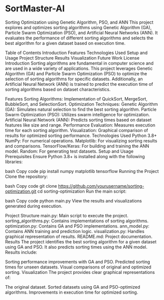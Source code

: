 # SortMaster-AI
Sorting Optimization using Genetic Algorithm, PSO, and ANN
This project explores and optimizes sorting algorithms using Genetic Algorithm (GA), Particle Swarm Optimization (PSO), and Artificial Neural Networks (ANN). It evaluates the performance of different sorting algorithms and selects the best algorithm for a given dataset based on execution time.

Table of Contents
Introduction
Features
Technologies Used
Setup and Usage
Project Structure
Results
Visualization
Future Work
License
Introduction
Sorting algorithms are fundamental in computer science and are used in a wide variety of applications. This project leverages Genetic Algorithm (GA) and Particle Swarm Optimization (PSO) to optimize the selection of sorting algorithms for specific datasets. Additionally, an Artificial Neural Network (ANN) is trained to predict the execution time of sorting algorithms based on dataset characteristics.

Features
Sorting Algorithms: Implementation of QuickSort, MergeSort, BubbleSort, and SelectionSort.
Optimization Techniques:
Genetic Algorithm (GA): Simulates natural selection to find the best sorting algorithm.
Particle Swarm Optimization (PSO): Utilizes swarm intelligence for optimization.
Artificial Neural Network (ANN): Predicts sorting times based on dataset features like size and range.
Performance Evaluation: Measures execution time for each sorting algorithm.
Visualization: Graphical comparison of results for optimized sorting performance.
Technologies Used
Python 3.8+
NumPy: For numerical operations.
Matplotlib: For visualizing sorting results and comparisons.
TensorFlow/Keras: For building and training the ANN model.
Random: For generating test datasets.
Setup and Usage
Prerequisites
Ensure Python 3.8+ is installed along with the following libraries:

bash
Copy code
pip install numpy matplotlib tensorflow
Running the Project
Clone the repository:

bash
Copy code
git clone https://github.com/yourusername/sorting-optimization.git
cd sorting-optimization
Run the main script:

bash
Copy code
python main.py
View the results and visualizations generated during execution.

Project Structure
main.py: Main script to execute the project.
sorting_algorithms.py: Contains implementations of sorting algorithms.
optimization.py: Contains GA and PSO implementations.
ann_model.py: Contains ANN training and prediction logic.
visualization.py: Handles graphical representation of results.
README.md: Project documentation.
Results
The project identifies the best sorting algorithm for a given dataset using GA and PSO. It also predicts sorting times using the ANN model. Results include:

Sorting performance improvements with GA and PSO.
Predicted sorting times for unseen datasets.
Visual comparisons of original and optimized sorting.
Visualization
The project provides clear graphical representations of:

The original dataset.
Sorted datasets using GA and PSO-optimized algorithms.
Improvements in execution time for optimized sorting.
